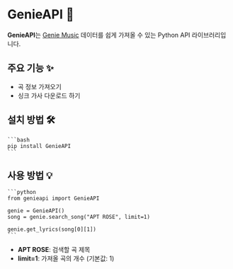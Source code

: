 # GenieAPI 🎵

**GenieAPI**는 [Genie Music](https://www.genie.co.kr/) 데이터를 쉽게 가져올 수 있는 Python API 라이브러리입니다.

## 주요 기능 ✨
- 곡 정보 가져오기
- 싱크 가사 다운로드 하기

## 설치 방법 🛠️

    ```bash
    pip install GenieAPI
    ```

## 사용 방법 💡

    ```python
    from genieapi import GenieAPI

    genie = GenieAPI()
    song = genie.search_song("APT ROSE", limit=1)

    genie.get_lyrics(song[0][1])
    ```

- **APT ROSE**: 검색할 곡 제목  
- **limit=1**: 가져올 곡의 개수 (기본값: 1)
